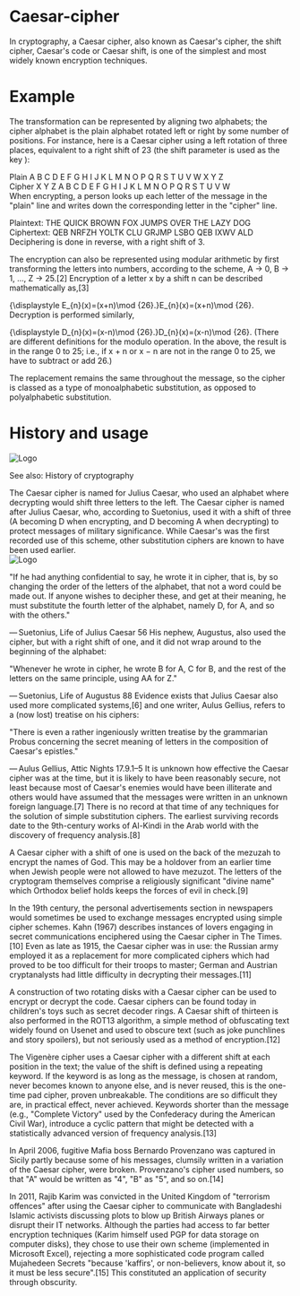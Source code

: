 # Caesar-cipher
In cryptography, a Caesar cipher, also known as Caesar's cipher, the shift cipher, Caesar's code or Caesar shift, is one of the simplest and most widely known encryption techniques.
# Example
The transformation can be represented by aligning two alphabets; the cipher alphabet is the plain alphabet rotated left or right by some number of positions. For instance, here is a Caesar cipher using a left rotation of three places, equivalent to a right shift of 23 (the shift parameter is used as the key ):

Plain	A	B	C	D	E	F	G	H	I	J	K	L	M	N	O	P	Q	R	S	T	U	V	W	X	Y	Z <br> 
Cipher	X	Y	Z	A	B	C	D	E	F	G	H	I	J	K	L	M	N	O	P	Q	R	S	T	U	V	W <br> 
When encrypting, a person looks up each letter of the message in the "plain" line and writes down the corresponding letter in the "cipher" line.

Plaintext:  THE QUICK BROWN FOX JUMPS OVER THE LAZY DOG
Ciphertext: QEB NRFZH YOLTK CLU GRJMP LSBO QEB IXWV ALD
Deciphering is done in reverse, with a right shift of 3.

The encryption can also be represented using modular arithmetic by first transforming the letters into numbers, according to the scheme, A → 0, B → 1, ..., Z → 25.[2] Encryption of a letter x by a shift n can be described mathematically as,[3]

{\displaystyle E_{n}(x)=(x+n)\mod {26}.}E_{n}(x)=(x+n)\mod {26}.
Decryption is performed similarly,

{\displaystyle D_{n}(x)=(x-n)\mod {26}.}D_{n}(x)=(x-n)\mod {26}.
(There are different definitions for the modulo operation. In the above, the result is in the range 0 to 25; i.e., if x + n or x − n are not in the range 0 to 25, we have to subtract or add 26.)

The replacement remains the same throughout the message, so the cipher is classed as a type of monoalphabetic substitution, as opposed to polyalphabetic substitution.
# History and usage
![Logo](https://upload.wikimedia.org/wikipedia/commons/thumb/b/b4/Bust_of_Julius_Caesar_from_History_of_the_World_%281902%29.png/220px-Bust_of_Julius_Caesar_from_History_of_the_World_%281902%29.png)





See also: History of cryptography

The Caesar cipher is named for Julius Caesar, who used an alphabet where decrypting would shift three letters to the left.
The Caesar cipher is named after Julius Caesar, who, according to Suetonius, used it with a shift of three (A becoming D when encrypting, and D becoming A when decrypting) to protect messages of military significance. While Caesar's was the first recorded use of this scheme, other substitution ciphers are known to have been used earlier.<br>
![Logo](https://upload.wikimedia.org/wikipedia/commons/thumb/b/b5/CipherDisk2000.jpg/220px-CipherDisk2000.jpg)<br>

"If he had anything confidential to say, he wrote it in cipher, that is, by so changing the order of the letters of the alphabet, that not a word could be made out. If anyone wishes to decipher these, and get at their meaning, he must substitute the fourth letter of the alphabet, namely D, for A, and so with the others."


— Suetonius, Life of Julius Caesar 56
His nephew, Augustus, also used the cipher, but with a right shift of one, and it did not wrap around to the beginning of the alphabet:

"Whenever he wrote in cipher, he wrote B for A, C for B, and the rest of the letters on the same principle, using AA for Z."

— Suetonius, Life of Augustus 88
Evidence exists that Julius Caesar also used more complicated systems,[6] and one writer, Aulus Gellius, refers to a (now lost) treatise on his ciphers:

"There is even a rather ingeniously written treatise by the grammarian Probus concerning the secret meaning of letters in the composition of Caesar's epistles."

— Aulus Gellius, Attic Nights 17.9.1–5
It is unknown how effective the Caesar cipher was at the time, but it is likely to have been reasonably secure, not least because most of Caesar's enemies would have been illiterate and others would have assumed that the messages were written in an unknown foreign language.[7] There is no record at that time of any techniques for the solution of simple substitution ciphers. The earliest surviving records date to the 9th-century works of Al-Kindi in the Arab world with the discovery of frequency analysis.[8]

A Caesar cipher with a shift of one is used on the back of the mezuzah to encrypt the names of God. This may be a holdover from an earlier time when Jewish people were not allowed to have mezuzot. The letters of the cryptogram themselves comprise a religiously significant "divine name" which Orthodox belief holds keeps the forces of evil in check.[9]

In the 19th century, the personal advertisements section in newspapers would sometimes be used to exchange messages encrypted using simple cipher schemes. Kahn (1967) describes instances of lovers engaging in secret communications enciphered using the Caesar cipher in The Times.[10] Even as late as 1915, the Caesar cipher was in use: the Russian army employed it as a replacement for more complicated ciphers which had proved to be too difficult for their troops to master; German and Austrian cryptanalysts had little difficulty in decrypting their messages.[11]


A construction of two rotating disks with a Caesar cipher can be used to encrypt or decrypt the code.
Caesar ciphers can be found today in children's toys such as secret decoder rings. A Caesar shift of thirteen is also performed in the ROT13 algorithm, a simple method of obfuscating text widely found on Usenet and used to obscure text (such as joke punchlines and story spoilers), but not seriously used as a method of encryption.[12]

The Vigenère cipher uses a Caesar cipher with a different shift at each position in the text; the value of the shift is defined using a repeating keyword. If the keyword is as long as the message, is chosen at random, never becomes known to anyone else, and is never reused, this is the one-time pad cipher, proven unbreakable. The conditions are so difficult they are, in practical effect, never achieved. Keywords shorter than the message (e.g., "Complete Victory" used by the Confederacy during the American Civil War), introduce a cyclic pattern that might be detected with a statistically advanced version of frequency analysis.[13]

In April 2006, fugitive Mafia boss Bernardo Provenzano was captured in Sicily partly because some of his messages, clumsily written in a variation of the Caesar cipher, were broken. Provenzano's cipher used numbers, so that "A" would be written as "4", "B" as "5", and so on.[14]

In 2011, Rajib Karim was convicted in the United Kingdom of "terrorism offences" after using the Caesar cipher to communicate with Bangladeshi Islamic activists discussing plots to blow up British Airways planes or disrupt their IT networks. Although the parties had access to far better encryption techniques (Karim himself used PGP for data storage on computer disks), they chose to use their own scheme (implemented in Microsoft Excel), rejecting a more sophisticated code program called Mujahedeen Secrets "because 'kaffirs', or non-believers, know about it, so it must be less secure".[15] This constituted an application of security through obscurity.